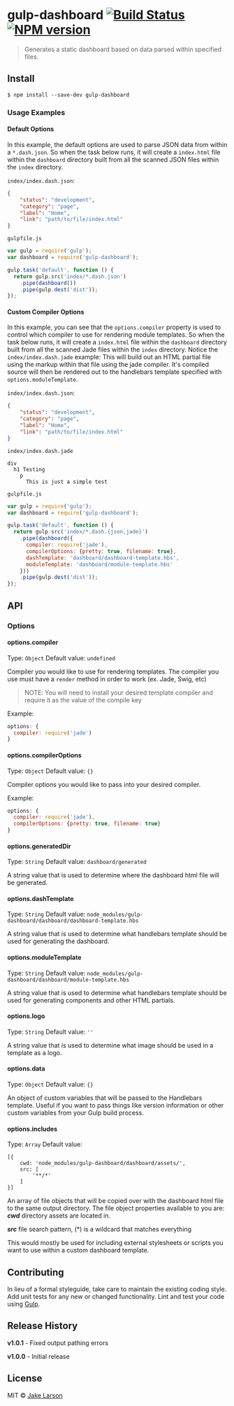 # gulp-dashboard [![Build Status](https://travis-ci.org/larsonjj/gulp-dashboard.svg?branch=master)](https://travis-ci.org/larsonjj/gulp-dashboard) [![NPM version](https://badge.fury.io/js/gulp-dashboard.svg)](http://badge.fury.io/js/gulp-dashboard)

> Generates a static dashboard based on data parsed within specified files.


## Install

```
$ npm install --save-dev gulp-dashboard
```

### Usage Examples

#### Default Options
In this example, the default options are used to parse JSON data from within a `*.dash.json`. So when the task below runs, it will create a `index.html` file within the `dashboard` directory built from all the scanned JSON files within the `index` directory.

`index/index.dash.json`:
```json
{
    "status": "development",
    "category": "page",
    "label": "Home",
    "link": "path/to/file/index.html"
}
```

`gulpfile.js`
```js
var gulp = require('gulp');
var dashboard = require('gulp-dashboard');

gulp.task('default', function () {
  return gulp.src('index/*.dash.json')
    .pipe(dashboard())
    .pipe(gulp.dest('dist'));
});
```

#### Custom Compiler Options
In this example, you can see that the `options.compiler` property is used to control which compiler to use for rendering module templates.
So when the task below runs, it will create a `index.html` file within the `dashboard` directory built from all the scanned Jade files within the `index` directory.
Notice the `index/index.dash.jade` example: This will build out an HTML partial file using the markup within that file using the jade compiler.
It's compiled source will then be rendered out to the handlebars template specified with `options.moduleTemplate`.

`index/index.dash.json`:
```json
{
    "status": "development",
    "category": "page",
    "label": "Home",
    "link": "path/to/file/index.html"
}
```

`index/index.dash.jade`
```jade
div
  h1 Testing
    p
      This is just a simple test
```

`gulpfile.js`
```js
var gulp = require('gulp');
var dashboard = require('gulp-dashboard');

gulp.task('default', function () {
  return gulp.src('index/*.dash.{json,jade}')
    .pipe(dashboard({
      compiler: require('jade'),
      compilerOptions: {pretty: true, filename: true},
      dashTemplate: 'dashboard/dashboard-template.hbs',
      moduleTemplate: 'dashboard/module-template.hbs'
    }))
    .pipe(gulp.dest('dist'));
});
```


## API

### Options

#### options.compiler
Type: `Object`
Default value: `undefined`

Compiler you would like to use for rendering templates. The compiler you use must have a `render` method in order to work (ex. Jade, Swig, etc)

> NOTE: You will need to install your desired template compiler and require it as the value of the compile key

Example:
```js
options: {
  compiler: require('jade')
}
```

#### options.compilerOptions
Type: `Object`
Default value: `{}`

Compiler options you would like to pass into your desired compiler.

Example:
```js
options: {
  compiler: require('jade'),
  compilerOptions: {pretty: true, filename: true}
}
```

#### options.generatedDir
Type: `String`
Default value: `dashboard/generated`

A string value that is used to determine where the dashboard html file will be generated.

#### options.dashTemplate
Type: `String`
Default value: `node_modules/gulp-dashboard/dashboard/dashboard-template.hbs`

A string value that is used to determine what handlebars template should be used for generating the dashboard.

#### options.moduleTemplate
Type: `String`
Default value: `node_modules/gulp-dashboard/dashboard/module-template.hbs`

A string value that is used to determine what handlebars template should be used for generating components and other HTML partials.

#### options.logo
Type: `String`
Default value: `''`

A string value that is used to determine what image should be used in a template as a logo.

#### options.data
Type: `Object`
Default value: `{}`

An object of custom variables that will be passed to the Handlebars template. Useful if you want to pass things like version information or other custom variables from your Gulp build process.

#### options.includes
Type: `Array`
Default value:
```
[{
    cwd: 'node_modules/gulp-dashboard/dashboard/assets/',
    src: [
        '**/*'
    ]
}]
```

An array of file objects that will be copied over with the dashboard html file to the same output directory.
The file object properties available to you are:
***cwd***
directory assets are located in.

***src***
file search pattern, (*) is a wildcard that matches everything

This would mostly be used for including external stylesheets or scripts you want to use within a custom dashboard template.

## Contributing
In lieu of a formal styleguide, take care to maintain the existing coding style. Add unit tests for any new or changed functionality. Lint and test your code using [Gulp](http://gulpjs.com/).

## Release History

<strong>v1.0.1</strong> - Fixed output pathing errors

<strong>v1.0.0</strong> - Initial release

## License

MIT © [Jake Larson](https://github.com/larsonjj)
